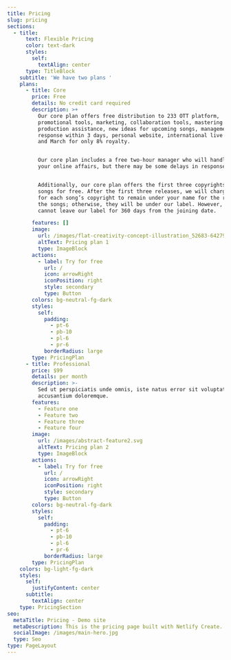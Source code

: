 ```yaml
---
title: Pricing
slug: pricing
sections:
  - title:
      text: Flexible Pricing
      color: text-dark
      styles:
        self:
          textAlign: center
      type: TitleBlock
    subtitle: 'We have two plans '
    plans:
      - title: Core
        price: Free
        details: No credit card required
        description: >+
          Our core plan offers free distribution to 233 OTT platform,
          promotional tools, marketing, collaboration tools, mastering tools,
          production assistance, new ideas for upcoming songs, management,
          response within 3 days, personal website, international live programs,
          and March for only 8% royalty.


          Our core plan includes a free two-hour manager who will handle all
          your online affairs, but there may be some delays in responses.


          Additionally, our core plan offers the first three copyrights of your
          songs for free. After the first three releases, we will charge $0.99
          for each song’s copyright to remain under your name for the rest of
          the songs; otherwise, they will be under our label. However, you
          cannot leave our label for 360 days from the joining date.

        features: []
        image:
          url: /images/flat-creativity-concept-illustration_52683-64279.jpg
          altText: Pricing plan 1
          type: ImageBlock
        actions:
          - label: Try for free
            url: /
            icon: arrowRight
            iconPosition: right
            style: secondary
            type: Button
        colors: bg-neutral-fg-dark
        styles:
          self:
            padding:
              - pt-6
              - pb-10
              - pl-6
              - pr-6
            borderRadius: large
        type: PricingPlan
      - title: Professional
        price: $99
        details: per month
        description: >-
          Sed ut perspiciatis unde omnis, iste natus error sit voluptatem
          accusantium doloremque.
        features:
          - Feature one
          - Feature two
          - Feature three
          - Feature four
        image:
          url: /images/abstract-feature2.svg
          altText: Pricing plan 2
          type: ImageBlock
        actions:
          - label: Try for free
            url: /
            icon: arrowRight
            iconPosition: right
            style: secondary
            type: Button
        colors: bg-neutral-fg-dark
        styles:
          self:
            padding:
              - pt-6
              - pb-10
              - pl-6
              - pr-6
            borderRadius: large
        type: PricingPlan
    colors: bg-light-fg-dark
    styles:
      self:
        justifyContent: center
      subtitle:
        textAlign: center
    type: PricingSection
seo:
  metaTitle: Pricing - Demo site
  metaDescription: This is the pricing page built with Netlify Create.
  socialImage: /images/main-hero.jpg
  type: Seo
type: PageLayout
---
```

